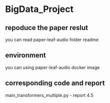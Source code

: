 # BigData_Project
 
## repoduce the paper reslut 
you can read paper-leaf-audio folder readme

## environment 
you can using paper-leaf-audio docker image

## corresponding code and report
main_transformers_multiple.py - report 4.5
